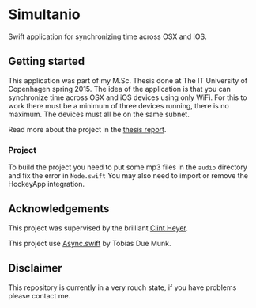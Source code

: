 # Simultanio
Swift application for synchronizing time across OSX and iOS.

## Getting started
This application was part of my M.Sc. Thesis done at The IT University of Copenhagen spring 2015.
The idea of the application is that you can synchronize time across OSX and iOS devices using only WiFi.
For this to work there must be a minimum of three devices running, there is no maximum.
The devices must all be on the same subnet.

Read more about the project in the [thesis report](https://github.com/mofus/Simultanio/blob/master/mellson_thesis.pdf).

### Project
To build the project you need to put some mp3 files in the ```audio``` directory and fix the error in ```Node.swift```
You may also need to import or remove the HockeyApp integration.

## Acknowledgements
This project was supervised by the brilliant [Clint Heyer](https://github.com/ClintH).

This project use [Async.swift](https://github.com/duemunk/Async) by Tobias Due Munk.

## Disclaimer
This repository is currently in a very rouch state, if you have problems please contact me.
